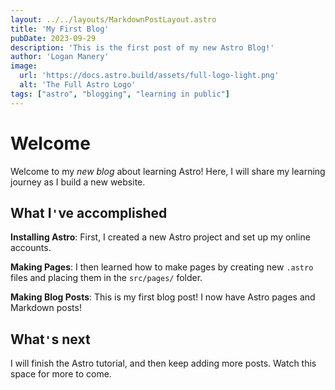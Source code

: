 ```yaml
---
layout: ../../layouts/MarkdownPostLayout.astro
title: 'My First Blog'
pubDate: 2023-09-29
description: 'This is the first post of my new Astro Blog!'
author: 'Logan Manery'
image:
  url: 'https://docs.astro.build/assets/full-logo-light.png'
  alt: 'The Full Astro Logo'
tags: ["astro", "blogging", "learning in public"]
---
```


# Welcome
Welcome to my *new blog* about learning Astro! Here, I will share my learning journey as I build a new website.

## What I`'`ve accomplished

**Installing Astro**: First, I created a new Astro project and set up my online accounts.

**Making Pages**: I then learned how to make pages by creating new `.astro` files and placing them in the `src/pages/` folder.

**Making Blog Posts**: This is my first blog post! I now have Astro pages and Markdown posts!

## What`'`s next

I will finish the Astro tutorial, and then keep adding more posts. Watch this space for more to come.